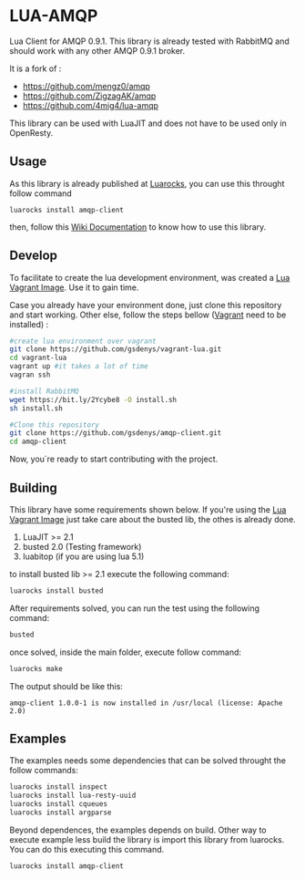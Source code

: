 # LUA-AMQP

Lua Client for AMQP 0.9.1. This library is already tested with RabbitMQ and should work with any other AMQP 0.9.1 broker.

It is a fork of : 

* https://github.com/mengz0/amqp
* https://github.com/ZigzagAK/amqp
* https://github.com/4mig4/lua-amqp

This library can be used with LuaJIT and does not have to be used only in OpenResty.

## Usage

As this library is already published at [Luarocks](https://luarocks.org), you can use this throught follow command

    luarocks install amqp-client

then, follow this [Wiki Documentation](https://github.com/gsdenys/amqp-client/wiki) to know how to use this library.

## Develop

To facilitate to create the lua development environment, was created a [Lua Vagrant Image](https://github.com/gsdenys/vagrant-lua). Use it to gain time.

Case you already have your environment done, just clone this repository and start working. Other else, follow the steps bellow ([Vagrant](https://www.vagrantup.com) need to be installed) :

```sh
#create lua environment over vagrant
git clone https://github.com/gsdenys/vagrant-lua.git
cd vagrant-lua
vagrant up #it takes a lot of time 
vagran ssh

#install RabbitMQ
wget https://bit.ly/2Ycybe8 -O install.sh
sh install.sh

#Clone this repository
git clone https://github.com/gsdenys/amqp-client.git
cd amqp-client
```
Now, you`re ready to start contributing with the project.

## Building

This library have some requirements shown below. If you're using the [Lua Vagrant Image](https://github.com/gsdenys/vagrant-lua) just take care about the busted lib, the othes is already done.

1. LuaJIT >= 2.1 
2. busted 2.0 (Testing framework)
3. luabitop (if you are using lua 5.1)

to install busted lib >= 2.1 execute the following command:

```sh
luarocks install busted
```

After requirements solved, you can run the test using the following command:

```sh
busted
```

once solved, inside the main folder, execute follow command:

```sh
luarocks make
```

The output should be like this:

    amqp-client 1.0.0-1 is now installed in /usr/local (license: Apache 2.0)

## Examples

The examples needs some dependencies that can be solved throught the follow commands:

```sh
luarocks install inspect
luarocks install lua-resty-uuid
luarocks install cqueues
luarocks install argparse
```

Beyond dependences, the examples depends on build. Other way to execute example less build the library is import this library from luarocks. You can do this executing this command.

 ```sh
 luarocks install amqp-client
 ```   